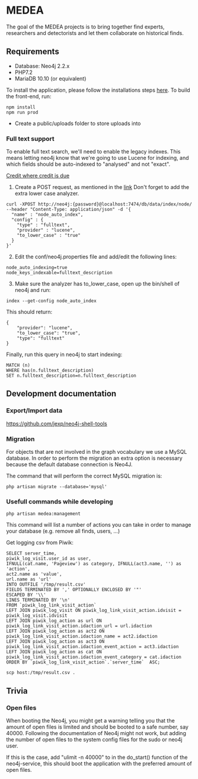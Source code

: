 # MEDEA
The goal of the MEDEA projects is to bring together find experts, researchers and detectorists and let them collaborate on historical finds.

## Requirements

* Database: Neo4j 2.2.x
* PHP7.2
* MariaDB 10.10 (or equivalent)

To install the application, please follow the installations steps [here](https://laravel.com/docs/6.x).
To build the front-end, run:

```
npm install
npm run prod
```

* Create a public/uploads folder to store uploads into

### Full text support

To enable full text search, we'll need to enable the legacy indexes. This means letting neo4j know that we're going to use Lucene for indexing, and which fields should be auto-indexed to "analysed" and not "exact".

[Credit where credit is due](http://jexp.de/blog/2014/03/full-text-indexing-fts-in-neo4j-2-0/)

1. Create a POST request, as mentioned in the [link](http://jexp.de/blog/2014/03/full-text-indexing-fts-in-neo4j-2-0/) Don't forget to add the extra lower case analyzer.
```
curl -XPOST http://neo4j:{password}@localhost:7474/db/data/index/node/ --header "Content-Type: application/json" -d '{
  "name" : "node_auto_index",
  "config" : {
    "type" : "fulltext",
    "provider" : "lucene",
    "to_lower_case" : "true"
  }
}'
```
2. Edit the conf/neo4j.properties file and add/edit the following lines:
```
node_auto_indexing=true
node_keys_indexable=fulltext_description
```

3. Make sure the analyzer has to_lower_case, open up the bin/shell of neo4j and run:

```
index --get-config node_auto_index
```

This should return:

```
{
    "provider": "lucene",
    "to_lower_case": "true",
    "type": "fulltext"
}
```

Finally, run this query in neo4j to start indexing:

    MATCH (n)
    WHERE has(n.fulltext_description)
    SET n.fulltext_description=n.fulltext_description

## Development documentation

### Export/Import data

https://github.com/jexp/neo4j-shell-tools

### Migration

For objects that are not involved in the graph vocabulary we use a MySQL database.
In order to perform the migration an extra option is necessary because the default database connection is Neo4J.

The command that will perform the correct MySQL migration is:

    php artisan migrate --database='mysql'

### Usefull commands while developing

    php artisan medea:management

This command will list a number of actions you can take in order to manage your database (e.g. remove all finds, users, ...)


Get logging csv from Piwik:
```
SELECT server_time,
piwik_log_visit.user_id as user,
IFNULL(cat.name, 'Pageview') as category, IFNULL(act3.name, '') as 'action',
act2.name as 'value',
url.name as 'url'
INTO OUTFILE '/tmp/result.csv'
FIELDS TERMINATED BY ',' OPTIONALLY ENCLOSED BY '"'
ESCAPED BY '\\'
LINES TERMINATED BY '\n'
FROM `piwik_log_link_visit_action`
LEFT JOIN piwik_log_visit ON piwik_log_link_visit_action.idvisit = piwik_log_visit.idvisit
LEFT JOIN piwik_log_action as url ON piwik_log_link_visit_action.idaction_url = url.idaction
LEFT JOIN piwik_log_action as act2 ON piwik_log_link_visit_action.idaction_name = act2.idaction
LEFT JOIN piwik_log_action as act3 ON piwik_log_link_visit_action.idaction_event_action = act3.idaction
LEFT JOIN piwik_log_action as cat ON piwik_log_link_visit_action.idaction_event_category = cat.idaction
ORDER BY `piwik_log_link_visit_action`.`server_time`  ASC;
```

    scp host:/tmp/result.csv .

## Trivia

### Open files
When booting the Neo4j, you might get a warning telling you that the amount of open files is limited and should be booted to a safe number, say 40000.
Following the documentation of Neo4j might not work, but adding the number of open files to the system config files for the sudo or neo4j user.

If this is the case, add "ulimit -n 40000" to in the do_start() function of the neo4j-service, this should boot the application with the preferred amount of open files.
